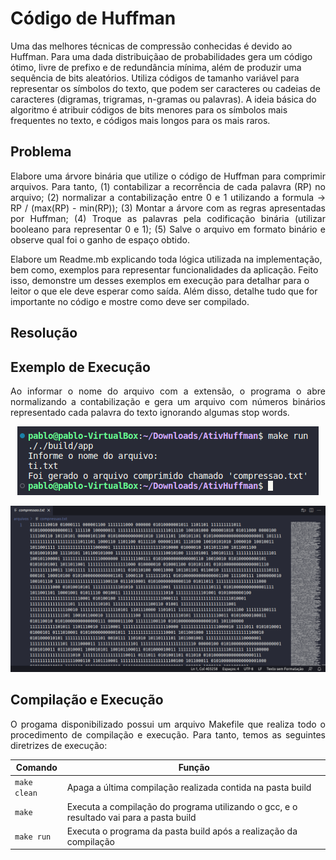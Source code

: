 # Código de Huffman

Uma das melhores técnicas de compressão conhecidas é devido ao Huffman. Para uma dada distribuiçãao de probabilidades gera um código ótimo, livre de prefixo e de redundância mínima, além de produzir uma sequência de bits aleatórios. Utiliza códigos de tamanho variável para representar os símbolos do texto, que podem ser caracteres ou cadeias de caracteres (digramas, trigramas, n-gramas ou palavras). A ideia básica do algoritmo é atribuir códigos de bits menores para os símbolos mais frequentes no texto, e códigos mais longos para os mais raros.

<h2> Problema </h2>

<p align="justify">
Elabore uma árvore binária que utilize o código de Huffman para comprimir arquivos. Para tanto, (1) contabilizar a recorrência de cada palavra (RP) no arquivo; (2) normalizar a contabilização entre 0 e 1 utilizando a formula -> RP / (max(RP) - min(RP)); (3) Montar a árvore com as regras apresentadas por Huffman; (4) Troque as palavras pela codificação binária (utilizar booleano para representar 0 e 1); (5) Salve o arquivo em formato binário e observe qual foi o ganho de espaço obtido.

Elabore um Readme.mb explicando toda lógica utilizada na implementação, bem como, exemplos para representar funcionalidades da aplicação. Feito isso, demonstre um desses exemplos em execução para detalhar para o leitor o que ele deve esperar como saída. Além disso, detalhe tudo que for importante no código e mostre como deve ser compilado.
</p>

<h2> Resolução </h2>

<h2>Exemplo de Execução</h2>

<p align="justify">
Ao informar o nome do arquivo com a extensão, o programa o abre normalizando a contabilização e gera um arquivo com números binários representado cada palavra do texto ignorando algumas stop words.
</p>
<p align="center">
  <img src="imagens/exExecucao.png">  
</p> 

<p align="center">
  <img src="imagens/compressao.png">  
</p> 

<h2>Compilação e Execução</h2>

<p align="justify">
O progama disponibilizado possui um arquivo Makefile que realiza todo o procedimento de compilação e execução. Para tanto, temos as seguintes diretrizes de execução:
</p>

| Comando                |  Função                                                                                           |                     
| -----------------------| ------------------------------------------------------------------------------------------------- |
|  `make clean`          | Apaga a última compilação realizada contida na pasta build                                        |
|  `make`                | Executa a compilação do programa utilizando o gcc, e o resultado vai para a pasta build           |
|  `make run`            | Executa o programa da pasta build após a realização da compilação                                 |
